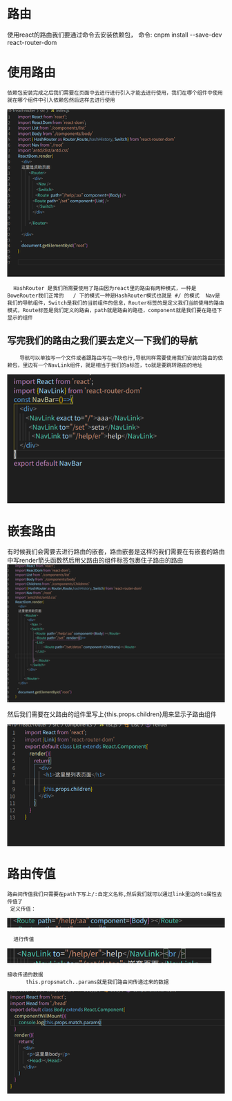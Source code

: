 # 路由
   使用react的路由我们要通过命令去安装依赖包，
    命令: cnpm install --save-dev react-router-dom

# 使用路由
    依赖包安装完成之后我们需要在页面中去进行进行引入才能去进行使用，我们在哪个组件中使用就在哪个组件中引入依赖包然后这样去进行使用

   <img src="./img/33.png">

      HashRouter 是我们所需要使用了路由因为react里的路由有两种模式，一种是BoweRouter我们正常的   / 下的模式一种是HashRouter模式也就是 #/ 的模式  Nav是我们的导航组件，Switch是我们的当前组件的信息，Router标签的是定义我们当前使用的路由模式，Route标签是我们定义的路由，path就是路由的路径，component就是我们要在路径下显示的组件

   ##  写完我们的路由之我们要去定义一下我们的导航
        导航可以单独写一个文件或者跟路由写在一块也行,导航同样需要使用我们安装的路由的依赖包，里边有一个NavLink组件，就是相当于我们的a标签，to就是要跳转路由的地址

<img src="./img/34.png">

# 嵌套路由
  有时候我们会需要去进行路由的嵌套，路由嵌套是这样的我们需要在有嵌套的路由中写render箭头函数然后用父路由的组件标签包裹住子路由的路由
<img src="./img/35png">

  然后我们需要在父路由的组件里写上{this.props.children}用来显示子路由组件

<img src="./img/36.png">


# 路由传值
    路由间传值我们只需要在path下写上/:自定义名称,然后我们就可以通过link里边的to属性去传值了
     定义传值：
   <img src="./img/38.png">

      进行传值
   <img src="./img/39.png">

    接收传递的数据
          this.propsmatch..params就是我们路由间传递过来的数据
   <img src="./img/37.png">